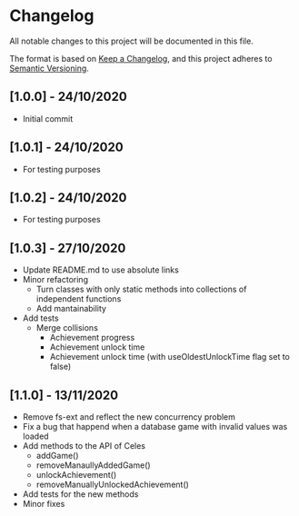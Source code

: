 # Changelog

All notable changes to this project will be documented in this file.

The format is based on [Keep a Changelog](https://keepachangelog.com/en/1.0.0/),
and this project adheres to [Semantic Versioning](https://semver.org/spec/v2.0.0.html).

## [1.0.0] - 24/10/2020

- Initial commit

## [1.0.1] - 24/10/2020

- For testing purposes

## [1.0.2] - 24/10/2020

- For testing purposes

## [1.0.3] - 27/10/2020

- Update README.md to use absolute links
- Minor refactoring 
    - Turn classes with only static methods into collections of independent functions
    - Add mantainability
- Add tests
    - Merge collisions
        - Achievement progress
        - Achievement unlock time
        - Achievement unlock time (with useOldestUnlockTime flag set to false)

## [1.1.0] - 13/11/2020

- Remove fs-ext and reflect the new concurrency problem
- Fix a bug that happend when a database game with invalid values was loaded
- Add methods to the API of Celes
    - addGame()
    - removeManaullyAddedGame()
    - unlockAchievement()
    - removeManuallyUnlockedAchievement()
- Add tests for the new methods
- Minor fixes

